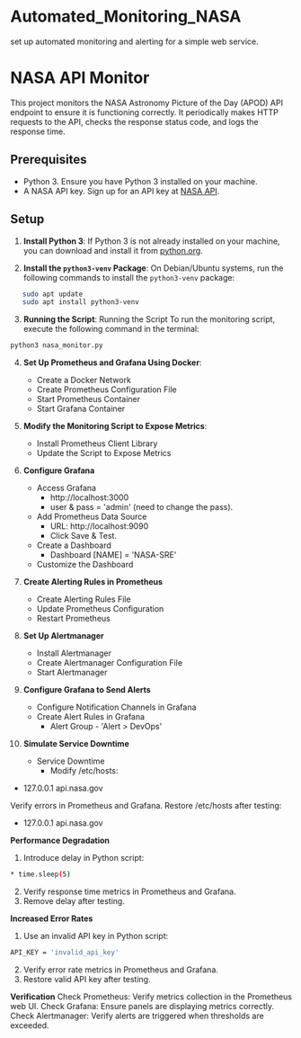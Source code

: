 # Automated_Monitoring_NASA
set up automated monitoring and alerting for a simple web service.

# NASA API Monitor

This project monitors the NASA Astronomy Picture of the Day (APOD) API endpoint to ensure it is functioning correctly. It periodically makes HTTP requests to the API, checks the response status code, and logs the response time.

## Prerequisites

- Python 3. Ensure you have Python 3 installed on your machine.
- A NASA API key. Sign up for an API key at [NASA API](https://api.nasa.gov/).

## Setup

1. **Install Python 3**:
   If Python 3 is not already installed on your machine, you can download and install it from [python.org](https://www.python.org/downloads/).

2. **Install the `python3-venv` Package**:
   On Debian/Ubuntu systems, run the following commands to install the `python3-venv` package:

```bash
   sudo apt update
   sudo apt install python3-venv
```

3. **Running the Script**:
   Running the Script
To run the monitoring script, execute the following command in the terminal:

```bash
python3 nasa_monitor.py
```

4. **Set Up Prometheus and Grafana Using Docker**:
   * Create a Docker Network
   * Create Prometheus Configuration File
   * Start Prometheus Container
   * Start Grafana Container
  
5. **Modify the Monitoring Script to Expose Metrics**:
   * Install Prometheus Client Library
   * Update the Script to Expose Metrics

6. **Configure Grafana**
   * Access Grafana
        * http://localhost:3000
        * user & pass = 'admin' (need to change the pass).
   * Add Prometheus Data Source
        * URL: http://localhost:9090
        * Click Save & Test.
   * Create a Dashboard
        * Dashboard [NAME] = 'NASA-SRE'
   * Customize the Dashboard

7. **Create Alerting Rules in Prometheus**
   * Create Alerting Rules File
   * Update Prometheus Configuration
   * Restart Prometheus
  
8. **Set Up Alertmanager**
   * Install Alertmanager
   * Create Alertmanager Configuration File
   * Start Alertmanager

9. **Configure Grafana to Send Alerts**
    * Configure Notification Channels in Grafana
    * Create Alert Rules in Grafana
        * Alert Group - 'Alert > DevOps'
  
10. **Simulate Service Downtime**

     * Service Downtime
         * Modify /etc/hosts:

   * 127.0.0.1 api.nasa.gov


Verify errors in Prometheus and Grafana.
Restore /etc/hosts after testing:

   * 127.0.0.1 api.nasa.gov

**Performance Degradation**
  1. Introduce delay in Python script:

```bash
* time.sleep(5)
``` 

  2. Verify response time metrics in Prometheus and Grafana.
  3. Remove delay after testing.
     
**Increased Error Rates**
  1. Use an invalid API key in Python script:

```bash
API_KEY = 'invalid_api_key'
``` 
  2. Verify error rate metrics in Prometheus and Grafana.
  3. Restore valid API key after testing.

**Verification**
Check Prometheus: Verify metrics collection in the Prometheus web UI.
Check Grafana: Ensure panels are displaying metrics correctly.
Check Alertmanager: Verify alerts are triggered when thresholds are exceeded.
   





